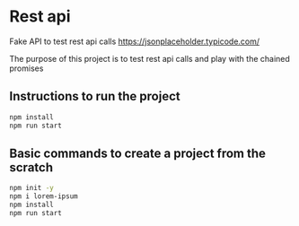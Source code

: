 # Rest api

Fake API to test rest api calls
https://jsonplaceholder.typicode.com/

The purpose of this project is to test rest api calls and play with the chained promises

## Instructions to run the project

```bash
npm install
npm run start
```

## Basic commands to create a project from the scratch

```bash
npm init -y
npm i lorem-ipsum
npm install
npm run start
```